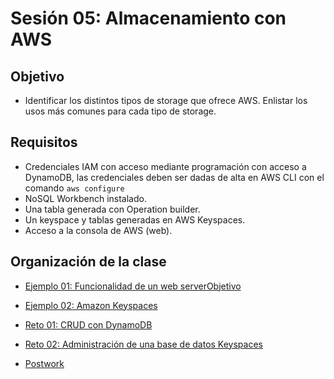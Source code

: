 
# Sesión 05: Almacenamiento con AWS

## Objetivo

- Identificar los distintos tipos de storage que ofrece AWS.
Enlistar los usos más comunes para cada tipo de storage.‌

## Requisitos

 - Credenciales IAM con acceso mediante programación con acceso a DynamoDB, las credenciales deben ser dadas de alta en AWS CLI con el comando `aws configure`
- NoSQL Workbench instalado.
- Una tabla generada con Operation builder.
- Un keyspace y tablas generadas en AWS Keyspaces.
- Acceso a la consola de AWS (web).

## Organización de la clase

- [Ejemplo 01: Funcionalidad de un web serverObjetivo](https://github.com/beduExpert/AWS-Cloud-Foundations2020/tree/main/Sesión%2005/Ejemplo%2001)

- [Ejemplo  02: Amazon Keyspaces](https://github.com/beduExpert/AWS-Cloud-Foundations2020/tree/main/Sesión%2005/Ejemplo%2002)

- [Reto 01: CRUD con DynamoDB](https://github.com/beduExpert/AWS-Cloud-Foundations2020/tree/main/Sesión%2005/Reto%2001)

- [Reto 02: Administración de una base de datos Keyspaces](https://github.com/beduExpert/AWS-Cloud-Foundations2020/tree/main/Sesión%2005/Reto%2002)

- [Postwork](https://github.com/beduExpert/AWS-Cloud-Foundations2020/blob/main/Sesión%2005/Postwork.md)


